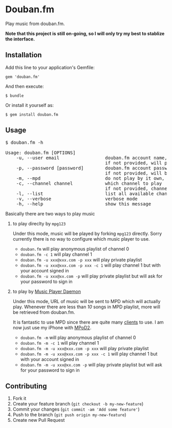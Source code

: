 # Douban.fm

Play music from douban.fm.

__Note that this project is still on-going, so I will only try my best to stablize the interface.__

## Installation

Add this line to your application's Gemfile:

    gem 'douban.fm'

And then execute:

    $ bundle

Or install it yourself as:

    $ gem install douban.fm

## Usage

<pre>
$ douban.fm -h

Usage: douban.fm [OPTIONS]
    -u, --user email                 douban.fm account name, normally an email address
                                     if not provided, will play anonymous playlist
    -p, --password [password]        douban.fm account password
                                     if not provided, will be asked
    -m, --mpd                        do not play by it own, send playlist to Music Player Daemon
    -c, --channel channel            which channel to play
                                     if not provided, channel 0 will be selected but who knows what it is
    -l, --list                       list all available channels
    -v, --verbose                    verbose mode
    -h, --help                       show this message
</pre>

Basically there are two ways to play music

1. to play direclty by `mpg123`

    Under this mode, music will be played by forking `mpg123` directly. Sorry currently there is no way to configure which music player to use.

    * `douban.fm` will play anonymous playlist of channel 0
    * `douban.fm -c 1` will play channel 1
    * `douban.fm -u xxx@xxx.com -p xxx` will play private playlist
    * `douban.fm -u xxx@xxx.com -p xxx -c 1` will play channel 1 but with your account signed in
    * `douban.fm -u xxx@xx.com -p` will play private playlist but will ask for your password to sign in
2. to play by [Music Player Daemon](http://mpd.wikia.com/wiki/Music_Player_Daemon_Wiki)

    Under this mode, URL of music will be sent to MPD which will actually play. Whenever there are less than _10_ songs in MPD playlist, more will be retrieved from douban.fm.

    It is fantastic to use MPD since there are quite many [clients](http://mpd.wikia.com/wiki/Clients) to use. I am now just use my iPhone with [MPoD2](http://mpd.wikia.com/wiki/Client:MPoD2).

    * `douban.fm -m` will play anonymous playlist of channel 0
    * `douban.fm -m -c 1` will play channel 1
    * `douban.fm -m -u xxx@xxx.com -p xxx` will play private playlist
    * `douban.fm -m -u xxx@xxx.com -p xxx -c 1` will play channel 1 but with your account signed in
    * `douban.fm -m -u xxx@xx.com -p` will play private playlist but will ask for your password to sign in

## Contributing

1. Fork it
2. Create your feature branch (`git checkout -b my-new-feature`)
3. Commit your changes (`git commit -am 'Add some feature'`)
4. Push to the branch (`git push origin my-new-feature`)
5. Create new Pull Request
